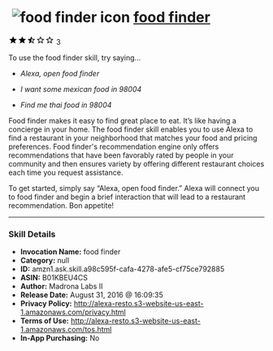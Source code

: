 # &nbsp;<img src="skill_icon" alt="food finder icon" width="36"> [food finder](http://alexa.amazon.com/#skills/amzn1.ask.skill.a98c595f-cafa-4278-afe5-cf75ce792885)
![2.5 stars](../../images/ic_star_black_18dp_1x.png)![2.5 stars](../../images/ic_star_black_18dp_1x.png)![2.5 stars](../../images/ic_star_half_black_18dp_1x.png)![2.5 stars](../../images/ic_star_border_black_18dp_1x.png)![2.5 stars](../../images/ic_star_border_black_18dp_1x.png) 3

To use the food finder skill, try saying...

* *Alexa, open food finder*

* *I want some mexican food in 98004*

* *Find me thai food in 98004*

Food finder makes it easy to find great place to eat. It’s like having a concierge in your home. The food finder skill enables you to use Alexa to find a restaurant in your neighborhood that matches your food and pricing preferences. Food finder's recommendation engine only offers recommendations that have been favorably rated by people in your community and then ensures variety by offering different restaurant choices each time you request assistance.

To get started, simply say “Alexa, open food finder.” Alexa will connect you to food finder and begin a brief interaction that will lead to a restaurant recommendation. Bon appetite!

***

### Skill Details

* **Invocation Name:** food finder
* **Category:** null
* **ID:** amzn1.ask.skill.a98c595f-cafa-4278-afe5-cf75ce792885
* **ASIN:** B01KBEU4CS
* **Author:** Madrona Labs II
* **Release Date:** August 31, 2016 @ 16:09:35
* **Privacy Policy:** http://alexa-resto.s3-website-us-east-1.amazonaws.com/privacy.html
* **Terms of Use:** http://alexa-resto.s3-website-us-east-1.amazonaws.com/tos.html
* **In-App Purchasing:** No
